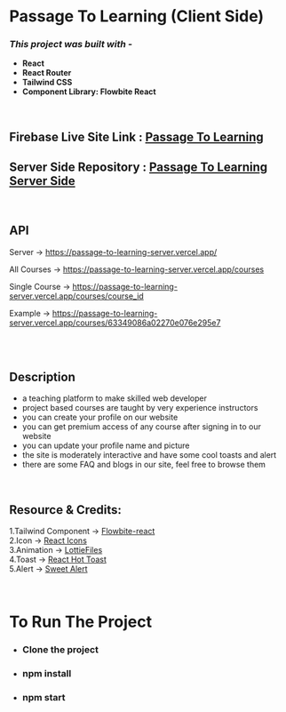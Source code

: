 # **Passage To Learning (Client Side)**

### **_This project was built with -_**

- **React**
- **React Router**
- **Tailwind CSS**
- **Component Library: Flowbite React**

<br>

## **Firebase Live Site Link :** [Passage To Learning](https://passage-to-learning.web.app/)

## **Server Side Repository :** [Passage To Learning Server Side](https://github.com/programming-hero-web-course1/b610-lerning-platform-server-side-k-m-rahman)

<br>

## **API**

Server -> https://passage-to-learning-server.vercel.app/

All Courses -> https://passage-to-learning-server.vercel.app/courses

Single Course -> https://passage-to-learning-server.vercel.app/courses/course_id

Example -> https://passage-to-learning-server.vercel.app/courses/63349086a02270e076e295e7

<br>

<br>

## **Description**

- a teaching platform to make skilled web developer
- project based courses are taught by very experience instructors
- you can create your profile on our website
- you can get premium access of any course after signing in to our website
- you can update your profile name and picture
- the site is moderately interactive and have some cool toasts and alert
- there are some FAQ and blogs in our site, feel free to browse them

<br>

## **Resource & Credits:**

1.Tailwind Component -> [Flowbite-react](https://flowbite-react.com/)
<br>
2.Icon -> [React Icons](https://react-icons.github.io/react-icons/)
<br>
3.Animation -> [LottieFiles](https://lottiefiles.com/)
<br>
4.Toast -> [React Hot Toast](https://react-hot-toast.com/)
<br>
5.Alert -> [Sweet Alert](https://sweetalert.js.org/)
<br>

<br>

# **To Run The Project**

- ### **Clone the project**

- ### **npm install**

- ### **npm start**
